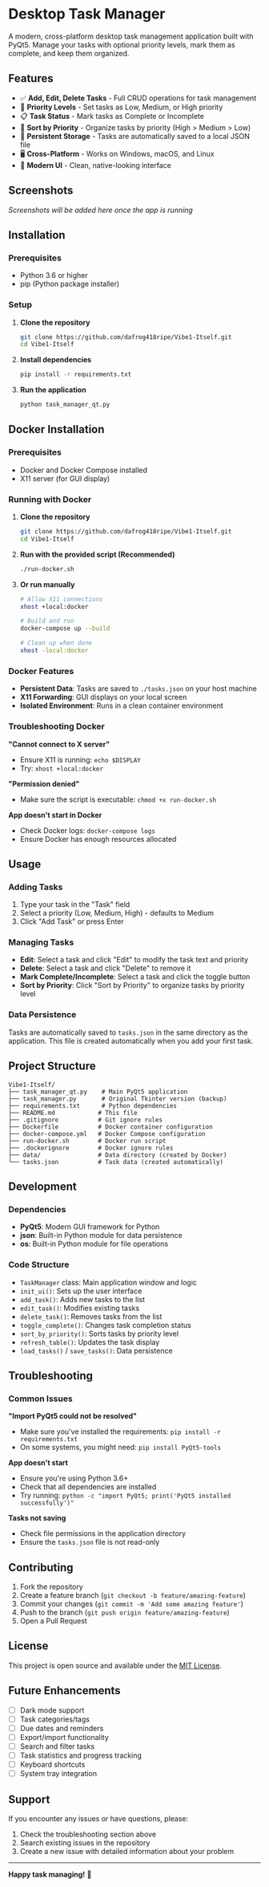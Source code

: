 # Desktop Task Manager

A modern, cross-platform desktop task management application built with PyQt5. Manage your tasks with optional priority levels, mark them as complete, and keep them organized.

## Features

- ✅ **Add, Edit, Delete Tasks** - Full CRUD operations for task management
- 🎯 **Priority Levels** - Set tasks as Low, Medium, or High priority
- 📋 **Task Status** - Mark tasks as Complete or Incomplete
- 🔄 **Sort by Priority** - Organize tasks by priority (High > Medium > Low)
- 💾 **Persistent Storage** - Tasks are automatically saved to a local JSON file
- 🖥️ **Cross-Platform** - Works on Windows, macOS, and Linux
- 🎨 **Modern UI** - Clean, native-looking interface

## Screenshots

*Screenshots will be added here once the app is running*

## Installation

### Prerequisites

- Python 3.6 or higher
- pip (Python package installer)

### Setup

1. **Clone the repository**
   ```bash
   git clone https://github.com/dafrog418ripe/Vibe1-Itself.git
   cd Vibe1-Itself
   ```

2. **Install dependencies**
   ```bash
   pip install -r requirements.txt
   ```

3. **Run the application**
   ```bash
   python task_manager_qt.py
   ```

## Docker Installation

### Prerequisites
- Docker and Docker Compose installed
- X11 server (for GUI display)

### Running with Docker

1. **Clone the repository**
   ```bash
   git clone https://github.com/dafrog418ripe/Vibe1-Itself.git
   cd Vibe1-Itself
   ```

2. **Run with the provided script (Recommended)**
   ```bash
   ./run-docker.sh
   ```

3. **Or run manually**
   ```bash
   # Allow X11 connections
   xhost +local:docker
   
   # Build and run
   docker-compose up --build
   
   # Clean up when done
   xhost -local:docker
   ```

### Docker Features
- **Persistent Data**: Tasks are saved to `./tasks.json` on your host machine
- **X11 Forwarding**: GUI displays on your local screen
- **Isolated Environment**: Runs in a clean container environment

### Troubleshooting Docker

**"Cannot connect to X server"**
- Ensure X11 is running: `echo $DISPLAY`
- Try: `xhost +local:docker`

**"Permission denied"**
- Make sure the script is executable: `chmod +x run-docker.sh`

**App doesn't start in Docker**
- Check Docker logs: `docker-compose logs`
- Ensure Docker has enough resources allocated

## Usage

### Adding Tasks
1. Type your task in the "Task" field
2. Select a priority (Low, Medium, High) - defaults to Medium
3. Click "Add Task" or press Enter

### Managing Tasks
- **Edit**: Select a task and click "Edit" to modify the task text and priority
- **Delete**: Select a task and click "Delete" to remove it
- **Mark Complete/Incomplete**: Select a task and click the toggle button
- **Sort by Priority**: Click "Sort by Priority" to organize tasks by priority level

### Data Persistence
Tasks are automatically saved to `tasks.json` in the same directory as the application. This file is created automatically when you add your first task.

## Project Structure

```
Vibe1-Itself/
├── task_manager_qt.py    # Main PyQt5 application
├── task_manager.py       # Original Tkinter version (backup)
├── requirements.txt      # Python dependencies
├── README.md            # This file
├── .gitignore           # Git ignore rules
├── Dockerfile           # Docker container configuration
├── docker-compose.yml   # Docker Compose configuration
├── run-docker.sh        # Docker run script
├── .dockerignore        # Docker ignore rules
├── data/                # Data directory (created by Docker)
└── tasks.json           # Task data (created automatically)
```

## Development

### Dependencies
- **PyQt5**: Modern GUI framework for Python
- **json**: Built-in Python module for data persistence
- **os**: Built-in Python module for file operations

### Code Structure
- `TaskManager` class: Main application window and logic
- `init_ui()`: Sets up the user interface
- `add_task()`: Adds new tasks to the list
- `edit_task()`: Modifies existing tasks
- `delete_task()`: Removes tasks from the list
- `toggle_complete()`: Changes task completion status
- `sort_by_priority()`: Sorts tasks by priority level
- `refresh_table()`: Updates the task display
- `load_tasks()` / `save_tasks()`: Data persistence

## Troubleshooting

### Common Issues

**"Import PyQt5 could not be resolved"**
- Make sure you've installed the requirements: `pip install -r requirements.txt`
- On some systems, you might need: `pip install PyQt5-tools`

**App doesn't start**
- Ensure you're using Python 3.6+
- Check that all dependencies are installed
- Try running: `python -c "import PyQt5; print('PyQt5 installed successfully')"`

**Tasks not saving**
- Check file permissions in the application directory
- Ensure the `tasks.json` file is not read-only

## Contributing

1. Fork the repository
2. Create a feature branch (`git checkout -b feature/amazing-feature`)
3. Commit your changes (`git commit -m 'Add some amazing feature'`)
4. Push to the branch (`git push origin feature/amazing-feature`)
5. Open a Pull Request

## License

This project is open source and available under the [MIT License](LICENSE).

## Future Enhancements

- [ ] Dark mode support
- [ ] Task categories/tags
- [ ] Due dates and reminders
- [ ] Export/import functionality
- [ ] Search and filter tasks
- [ ] Task statistics and progress tracking
- [ ] Keyboard shortcuts
- [ ] System tray integration

## Support

If you encounter any issues or have questions, please:
1. Check the troubleshooting section above
2. Search existing issues in the repository
3. Create a new issue with detailed information about your problem

---

**Happy task managing!** 🎯 